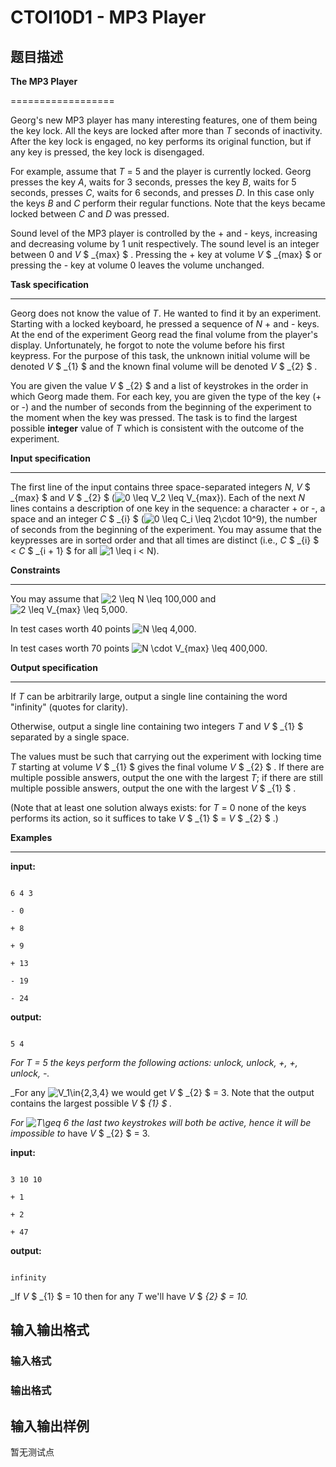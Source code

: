 # CTOI10D1 - MP3 Player

## 题目描述

**The MP3 Player**

==================

Georg's new MP3 player has many interesting features, one of them being the key lock. All the keys are locked after more than _T_ seconds of inactivity. After the key lock is engaged, no key performs its original function, but if any key is pressed, the key lock is disengaged.

For example, assume that _T_ = 5 and the player is currently locked. Georg presses the key _A_, waits for 3 seconds, presses the key _B_, waits for 5 seconds, presses _C_, waits for 6 seconds, and presses _D_. In this case only the keys _B_ and _C_ perform their regular functions. Note that the keys became locked between _C_ and _D_ was pressed.

Sound level of the MP3 player is controlled by the + and - keys, increasing and decreasing volume by 1 unit respectively. The sound level is an integer between 0 and _V_ $ _{max} $ . Pressing the + key at volume _V_ $ _{max} $ or pressing the - key at volume 0 leaves the volume unchanged.

**Task specification**

----------------------

Georg does not know the value of _T_. He wanted to find it by an experiment. Starting with a locked keyboard, he pressed a sequence of _N_ + and - keys. At the end of the experiment Georg read the final volume from the player's display. Unfortunately, he forgot to note the volume before his first keypress. For the purpose of this task, the unknown initial volume will be denoted _V_ $ _{1} $ and the known final volume will be denoted _V_ $ _{2} $ .

You are given the value _V_ $ _{2} $ and a list of keystrokes in the order in which Georg made them. For each key, you are given the type of the key (+ or -) and the number of seconds from the beginning of the experiment to the moment when the key was pressed. The task is to find the largest possible **integer** value of _T_ which is consistent with the outcome of the experiment.

**Input specification**

-----------------------

The first line of the input contains three space-separated integers _N_, _V_ $ _{max} $ and _V_ $ _{2} $ (![0 \leq V_2 \leq V_{max}](https://cdn.luogu.com.cn/upload/vjudge_pic/SP6951/9c16a729323c25dd93fd689a592574702ac3e971.png)). Each of the next _N_ lines contains a description of one key in the sequence: a character + or -, a space and an integer _C_ $ _{i} $ (![0 \leq C_i \leq 2\cdot 10^9](https://cdn.luogu.com.cn/upload/vjudge_pic/SP6951/fac8f83be22d04cbc65c221cbc72b239f2d0a836.png)), the number of seconds from the beginning of the experiment. You may assume that the keypresses are in sorted order and that all times are distinct (i.e., _C_ $ _{i} $ < _C_ $ _{i + 1} $ for all ![1 \leq i < N](https://cdn.luogu.com.cn/upload/vjudge_pic/SP6951/38a8fcfa1080034fce81bf8cfe582f9fefa1b33b.png)).

**Constraints**

---------------

You may assume that ![2 \leq N \leq 100\,000](https://cdn.luogu.com.cn/upload/vjudge_pic/SP6951/f9248252564c2b7a6e9ad634fc911d00ec1b9e1b.png) and ![2 \leq V_{max} \leq 5\,000](https://cdn.luogu.com.cn/upload/vjudge_pic/SP6951/985e08625cf22b46be2afbc09155f860e5eef219.png).

In test cases worth 40 points ![N \leq 4\,000](https://cdn.luogu.com.cn/upload/vjudge_pic/SP6951/c64703bf6405109eae5bd958a790bfc870f1ee8c.png).

In test cases worth 70 points ![N \cdot V_{max} \leq 400\,000](https://cdn.luogu.com.cn/upload/vjudge_pic/SP6951/cf1e70b3a7f5acbcc0d2d63af133f80c288920d9.png).

**Output specification**

------------------------

If _T_ can be arbitrarily large, output a single line containing the word "infinity" (quotes for clarity).

Otherwise, output a single line containing two integers _T_ and _V_ $ _{1} $ separated by a single space.

The values must be such that carrying out the experiment with locking time _T_ starting at volume _V_ $ _{1} $ gives the final volume _V_ $ _{2} $ . If there are multiple possible answers, output the one with the largest _T_; if there are still multiple possible answers, output the one with the largest _V_ $ _{1} $ .

(Note that at least one solution always exists: for _T_ = 0 none of the keys performs its action, so it suffices to take _V_ $ _{1} $ = _V_ $ _{2} $ .)

**Examples**

------------

****input:****

```

6 4 3

- 0

+ 8

+ 9

+ 13

- 19

- 24

```

****output:****

```

5 4

```

_For _T_ = 5 the keys perform the following actions: unlock, unlock, +, +, unlock, -._

_For any ![V_1\in\{2,3,4\}](https://cdn.luogu.com.cn/upload/vjudge_pic/SP6951/8282278dafa87ce20c53713be0e2ebdb5c5dc85a.png) we would get _V_ $ _{2} $ = 3. Note that the output contains the largest possible _V_ $ _{1} $ ._

_For ![T\geq 6](https://cdn.luogu.com.cn/upload/vjudge_pic/SP6951/7a57458f855ad3184790ba3a30d648d9f5091606.png) the last two keystrokes will both be active, hence it will be impossible to_ have _V_ $ _{2} $ = 3.

****input:****

```

3 10 10

+ 1

+ 2

+ 47

```

****output:****

```

infinity

```

_If _V_ $ _{1} $ = 10 then for any _T_ we'll have _V_ $ _{2} $ = 10._

## 输入输出格式

### 输入格式

### 输出格式

## 输入输出样例

暂无测试点

